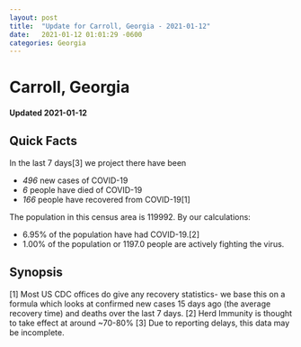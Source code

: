 ```yaml
---
layout: post
title:  "Update for Carroll, Georgia - 2021-01-12"
date:   2021-01-12 01:01:29 -0600
categories: Georgia
---
```


# Carroll, Georgia
#### Updated 2021-01-12

## Quick Facts

In the last 7 days[3] we project there have been
- *496* new cases of COVID-19
- *6* people have died of COVID-19
- *166* people have recovered from COVID-19[1]

The population in this census area is 119992. By our calculations:
- 6.95% of the population have had COVID-19.[2]
- 1.00% of the population or 1197.0 people are actively fighting the virus.

## Synopsis




[1] Most US CDC offices do give any recovery statistics- we base this on a formula which looks at confirmed new cases
15 days ago (the average recovery time) and deaths over the last 7 days.
[2] Herd Immunity is thought to take effect at around ~70-80%
[3] Due to reporting delays, this data may be incomplete. 
    